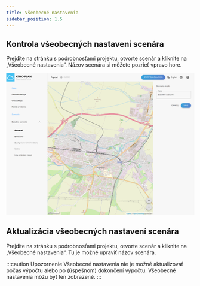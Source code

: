 ```yaml
---
title: Všeobecné nastavenia
sidebar_position: 1.5
---
```


## Kontrola všeobecných nastavení scenára


Prejdite na stránku s podrobnosťami projektu, otvorte scenár a kliknite na „Všeobecné nastavenia“. Názov scenára si môžete pozrieť vpravo hore.

![Scenario list](./images/scenario_general_settings.png)

## Aktualizácia všeobecných nastavení scenára 

Prejdite na stránku s podrobnosťami projektu, otvorte scenár a kliknite na „Všeobecné nastavenia“. Tu je možné upraviť názov scenára.

:::caution Upozornenie
Všeobecné nastavenia nie je možné aktualizovať počas výpočtu alebo po (úspešnom) dokončení výpočtu. Všeobecné nastavenia môžu byť len zobrazené.
:::
